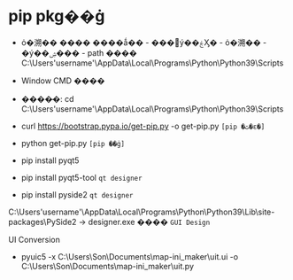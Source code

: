 # pip pkg��ġ
- ȯ�溯�� ����
  ����ǻ�� - ���޽ý��ۼӼ� - ȯ�溯�� - �ý��ۺ��� - path ����
  C:\Users\'username'\AppData\Local\Programs\Python\Python39\Scripts
- Window CMD ����
- ����̵�: cd C:\Users\'username'\AppData\Local\Programs\Python\Python39\Scripts
- curl https://bootstrap.pypa.io/get-pip.py -o get-pip.py `[pip �ٿ�ε�]`
- python get-pip.py `[pip ��ġ]`

 - pip install pyqt5 
 - pip install pyqt5-tool `qt designer`
 - pip install pyside2 `qt designer`


C:\Users\'username'\AppData\Local\Programs\Python\Python39\Lib\site-packages\PySide2
-> designer.exe ���� `GUI Design`

UI Conversion
 - pyuic5 -x C:\Users\Son\Documents\map-ini_maker\uit.ui -o C:\Users\Son\Documents\map-ini_maker\uit.py


